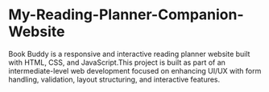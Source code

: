 # My-Reading-Planner-Companion-Website
Book Buddy is a responsive and interactive reading planner website built with HTML, CSS, and JavaScript.This project is built as part of an intermediate-level web development focused on enhancing UI/UX with form handling, validation, layout structuring, and interactive features.
